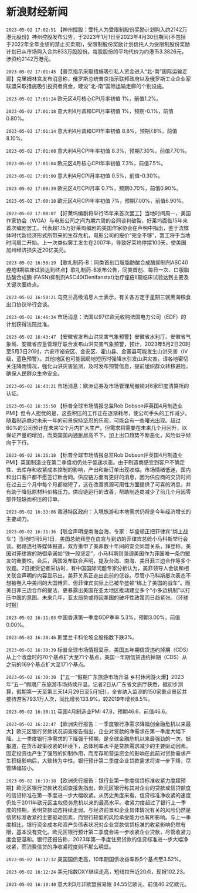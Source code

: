 # 新浪财经新闻
`2023-05-02 17:02:51`   【神州控股：受托人为受限制股份奖励计划购入约2142万港元股份】神州控股发布公告，于2023年1月1日至2023年4月30日期间(不包括于2022年全年业绩的禁止买卖期)，受限制股份奖励计划信托人为受限制股份奖励计划已从市场购入合共633万股股份。每股股份的平均代价为约港币3.3826元，涉资约2142万港元。

`2023-05-02 17:01:45` 【普京指示采取措施吸引私人资金进入“北-南”国际运输走廊】克里姆林宫发布消息称，俄罗斯总统普京指示联邦政府以及俄罗斯工业企业家联盟采取措施吸引投资者资金，建设“北-南”国际运输走廊的个别设施。

`2023-05-02 17:01:24` 欧元区4月核心CPI月率初值 1%，前值1.2%。

`2023-05-02 17:01:18` 意大利4月调和CPI月率初值 1%，预期-0.1%，前值0.80%。

`2023-05-02 17:01:14` 意大利4月调和CPI年率初值 8.8%，预期7.8%，前值8.10%。

`2023-05-02 17:01:08` 意大利4月CPI年率初值 8.3%，预期7.30%，前值7.70%。

`2023-05-02 17:01:04` 欧元区4月核心CPI年率初值 7.3%，前值7.5%。

`2023-05-02 17:01:00` 意大利4月CPI月率初值 0.5%，前值-0.30%。

`2023-05-02 17:00:39` 欧元区4月CPI月率 0.7%，预期0.70%，前值0.90%。

`2023-05-02 17:00:18` 欧元区4月CPI年率初值 7%，预期7.00%，前值6.90%。

`2023-05-02 17:00:07`   【好莱坞编剧将举行15年来首次罢工】当地时间周一，美国作家协会（WGA）与电影公司之间为期六周的合同谈判破裂，好莱坞面临15年来首次编剧罢工。代表超1.15万好莱坞编剧的美国作家协会在声明中指出，鉴于流媒体时代新经济形式所带来的生存危机，电影公司的报价“完全不够”，罢工将于当地时间周二开始。上一次类似罢工发生在2007年，导致好莱坞停摆100天，使美国加州经济损失近20亿美元。

`2023-05-02 16:58:19`   【歌礼制药-B：同类首创口服脂肪酸合成酶抑制剂ASC40痤疮II期临床试验达到终点】歌礼制药-B发布公告，同类首创、每日一次、口服脂肪酸合成酶 (FASN)抑制剂ASC40(Denifanstat)治疗痤疮II期临床试验达到主要及关键次要终点。

`2023-05-02 16:50:21` 乌克兰高级消息人士表示，有关各方定于星期三就黑海粮食出口协议举行会谈。

`2023-05-02 16:46:34` 市场消息：法国以97亿欧元收购法国电力公司（EDF）的计划获得法院批准。

`2023-05-02 16:43:47` 【安徽省发布山洪灾害气象预警】安徽省水利厅、安徽省气象局、安徽省应急管理厅联合发布山洪灾害气象预警，预计，2023年5月2日20时至5月3日20时，六安市裕安区、金安区、霍山县、金寨县可能发生山洪灾害（IV级，蓝色预警）。其他地区也可能因局地短历时强降水引发山洪灾害。请各地密切关注降雨情况，强化山洪灾害监测，及时发布预警信息，提前组织群众转移避险，确保人民群众生命安全。

`2023-05-02 16:43:21` 市场消息：欧洲证券及市场管理局撤销对6家印度清算所的认证。

`2023-05-02 16:35:50` 【标普全球市场情报总监Rob Dobson评英国4月制造业PMI】但令人担忧的是，这些积压的工作正在逐渐耗尽，使公司手头的工作减少。随着制造商对未来一年的前景保持坚忍的乐观，可能会有一些曙光出现。超过60%的公司预计在未来12个月内扩大生产。但需求将需要在未来几个月回升，以保证产量的增加，而英国国内通胀居高不下，加上出口趋势不断恶化，风险似乎倾向于下行。

`2023-05-02 16:35:18` 【标普全球市场情报总监Rob Dobson评英国4月制造业PMI】英国制造业在第二季度初仍处于低迷状态。由于制造商感受到客户不确定性、去库存和收紧成本控制的影响，产出和新订单出现收缩。市场情绪低迷，国内和出口客户都不愿签订新合同。供应链方面有更好的消息，因为供应商的交货时间在过去三个月中每个月都缩短了，这在改善资源可用性方面提供了可喜的消息，并有助于降低原材料价格压力。供应链运行的改善，帮助制造商减少了前几个月因零部件短缺而积压的订单。

`2023-05-02 16:33:06` 香港特区政府：入境旅游和本地需求仍将是今年经济增长的主要动力。

`2023-05-02 16:31:36` 【联合声明提南海台海，专家：华盛顿正把菲律宾“绑上战车”】当地时间5月1日，美国总统拜登在白宫与到访的菲律宾总统小马科斯举行会谈。据路透社等媒体报道，双方重申了美菲数十年间的安全同盟关系，拜登称，美国对菲律宾的防御承诺如“铁一般坚定”，小马科斯则强调美国作为菲国唯一条约盟友的重要性。会后，两国发布联合声明，提及台海、南海、美日菲三边合作等多个议题。2日接受记者采访时，有中国国际问题专家分析认为，美菲领导人会谈和相关联合声明的内容显示出，美菲关系正走出此前的低谷。尽管小马科斯屡次表态不想被卷入中美间的大国博弈，但菲律宾实际上已被华盛顿“绑上了美国的战车”。而美日菲三边合作的提法，更暴露出美国在亚太地区推动建立多个“小多边机制”以打压中国的意图。未来几年，亚太局势或将因美国的破坏性政策而日趋紧张。（环球时报）

`2023-05-02 16:31:03` 中国香港第一季度GDP季率 5.3%，预期3.00%，前值0.00%。

`2023-05-02 16:30:46` 斯里兰卡科伦坡全股指数下跌3%。

`2023-05-02 16:30:39` 标普全球市场情报显示，美国五年期信贷违约掉期（CDS）从上个收盘时的70个基点扩大至71个基点，美国一年期信贷违约掉期（CDS）从之前的169个基点扩大至171个基点。

`2023-05-02 16:30:30` 【“五一”假期广东旅游市场升温 乡村休闲游火爆】2023年“五一”假期广东旅游市场持续升温。记者2日从广东省文旅厅获悉，据初步测算，假期第一天至第三天(4月29日至5月1日)，全省纳入监测的150家重点景区共接待游客793.1万人次，同比增长133.9%，较2019年增长8.5%。

`2023-05-02 16:30:11` 英国4月制造业PMI 47.8，预期46.6，前值46.6。

`2023-05-02 16:22:47` 【欧洲央行报告：一季度银行净需求降幅创金融危机以来最大】欧元区银行贷款状况调查报告指出，企业对贷款的净需求在第一季度大幅下降。上一季度银行净需求的下降强于预期，是全球金融危机以来最强劲的一次。据报道，在货币政策收紧的环境下，总体利率水平是贷款需求减少的主要驱动因素。固定投资也产生了强烈的抑制作用，而库存和营运资金的影响在此前对贷款需求产生积极影响后，大致转为中性。银行预计第二季度企业贷款需求将进一步下降，尽管降幅较小。

`2023-05-02 16:19:18` 【欧洲央行报告：银行业第一季度信贷标准收紧力度超预期】欧元区银行贷款状况调查报告指出，欧元区银行称其对企业的贷款或信贷额度的信贷标准在第一季度进一步大幅收紧。从历史角度来看，信贷标准净收紧的速度仍处于2011年欧元区主权债务危机以来的最高水平。收紧力度超过了银行上一季度的预期，表明贷款动态持续走弱。与经济前景和企业具体情况有关的风险仍然是信贷标准收紧的主要驱动因素，而银行较低的风险承受能力也有所影响。与上一季度相比，银行资金成本和资产负债表状况对企业贷款信贷标准的收紧影响仍然有限，基本没有变化。欧元区银行预计第二季度会进一步收紧企业贷款，尽管收紧力度会更温和。银行还报告称，2023年第一季度住房贷款的信贷标准进一步大幅净收紧，而消费信贷的净收紧程度则不那么明显。

`2023-05-02 16:12:32` 美国国债走高，10年期国债收益率跌5个基点至3.52%。

`2023-05-02 16:12:24` 美元指数DXY继续走高，短线拉升近20点，现报102.23。

`2023-05-02 16:10:40` 意大利3月非欧盟贸易帐 84.55亿欧元，前值40.2亿欧元。

